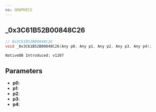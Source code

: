 ```yaml
---
ns: GRAPHICS
---
```

## _0x3C61B52B00848C26

```c
// 0x3C61B52B00848C26
void _0x3C61B52B00848C26(Any p0, Any p1, Any p2, Any p3, Any p4);
```

```
NativeDB Introduced: v1207
```

## Parameters
* **p0**:
* **p1**:
* **p2**:
* **p3**:
* **p4**:
